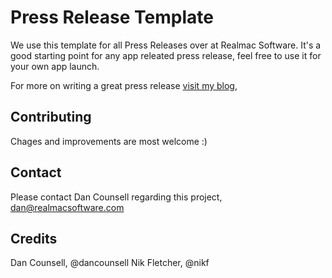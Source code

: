 # Press Release Template
We use this template for all Press Releases over at Realmac Software. 
It's a good starting point for any app releated press release, feel free to use it for your own app launch.

For more on writing a great press release [visit my blog](http://dancounsell.com/blog/how-to-write-a-press-release/), 

## Contributing
Chages and improvements are most welcome :)

## Contact
Please contact Dan Counsell regarding this project, dan@realmacsoftware.com

## Credits
Dan Counsell, @dancounsell
Nik Fletcher, @nikf
